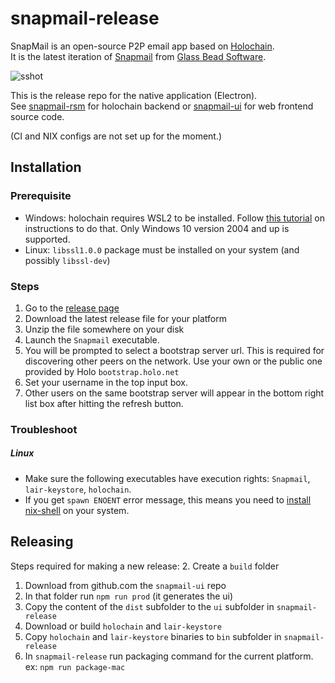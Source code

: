 # snapmail-release
SnapMail is an open-source P2P email app based on [Holochain](https://holochain.org/).  
It is the latest iteration of [Snapmail](http://www.glassbead.com/snapmail/index.shtml) from [Glass Bead Software](http://www.glassbead.com/).


![sshot](https://github.com/ddd-mtl/snapmail-release/blob/master/assets/snapmail-ui.png)

This is the release repo for the native application (Electron).  
See [snapmail-rsm](https://github.com/ddd-mtl/snapmail-rsm) for holochain backend or [snapmail-ui](https://github.com/ddd-mtl/snapmail-ui) for web frontend source code.

(CI and NIX configs are not set up for the moment.)

## Installation

### Prerequisite 
 - Windows: holochain requires WSL2 to be installed. Follow [this tutorial](https://pureinfotech.com/install-windows-subsystem-linux-2-windows-10/) on instructions to do that. Only Windows 10 version 2004 and up is supported.
 - Linux: `libssl1.0.0` package must be installed on your system (and possibly `libssl-dev`)

### Steps
1. Go to the [release page](https://github.com/glassbeadsoftware/snapmail-release/releases)
1. Download the latest release file for your platform
1. Unzip the file somewhere on your disk
1. Launch the `Snapmail` executable.  
1. You will be prompted to select a bootstrap server url. This is required for discovering other peers on the network.
Use your own or the public one provided by Holo `bootstrap.holo.net`
1. Set your username in the top input box.
1. Other users on the same bootstrap server will appear in the bottom right list box after hitting the refresh button.

### Troubleshoot

##### Linux
- Make sure the following executables have execution rights: `Snapmail`, `lair-keystore`, `holochain`.
- If you get `spawn ENOENT` error message, this means you need to [install nix-shell](https://developer.holochain.org/docs/install/) on your system.

## Releasing

Steps required for making a new release:
 2. Create a `build` folder
 1. Download from github.com the `snapmail-ui` repo
 3. In that folder run `npm run prod` (it generates the ui)
 4. Copy the content of the `dist` subfolder to the `ui` subfolder in `snapmail-release`
 5. Download or build `holochain` and `lair-keystore`
 6. Copy `holochain` and `lair-keystore` binaries to `bin` subfolder in `snapmail-release`
 1. In `snapmail-release` run packaging command for the current platform. ex: `npm run package-mac`

